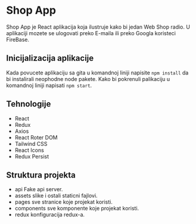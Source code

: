 # Shop App
Shop App je React aplikacija koja ilustruje kako bi jedan Web Shop radio.
U aplikaciji mozete se ulogovati preko E-maila ili preko Googla koristeci FireBase.

## Inicijalizacija aplikacije
Kada povucete aplikaciju sa gita u komandnoj liniji napisite  `npm install` da bi instalirali neophodne node pakete.
Kako bi pokrenuli palikaciju u komandnoj liniji napisati `npm start`.

## Tehnologije

- React
- Redux
- Axios
- React Roter DOM
- Tailwind CSS
- React Icons
- Redux Persist

## Struktura projekta 

- api Fake api server.
- assets slike i ostali staticni fajlovi.
- pages sve stranice koje projekat koristi.
- components sve komponente koje projekat koristi.
- redux konfiguracija redux-a.